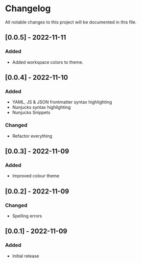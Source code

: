 # Changelog

All notable changes to this project will be documented in this file.
## [**0.0.5**] - 2022-11-11
### Added

- Added workspace colors to theme.

## [**0.0.4**] - 2022-11-10
### Added

- YAML, JS & JSON frontmatter syntax highlighting
- Nunjucks syntax highlighting
- Nunjucks Snippets

### Changed
- Refactor everything


## [**0.0.3**] - 2022-11-09
### Added

- Improved colour theme

## [**0.0.2**] - 2022-11-09

### Changed
- Spelling errors

## [**0.0.1**] - 2022-11-09
### Added

- Initial release

